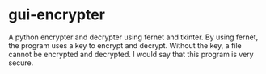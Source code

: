 # gui-encrypter
A python encrypter and decrypter using fernet and tkinter. By using fernet, the program uses a key to encrypt and decrypt. Without the key, a file cannot be encrypted and decrypted. I would say that this program is very secure.
